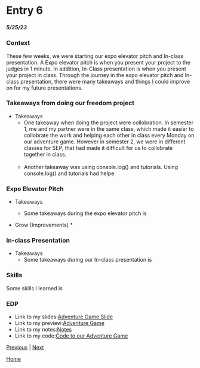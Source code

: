 # Entry 6
##### 5/25/23

### Context 
These few weeks, we were starting our expo elevator pitch and In-class presentation. A Expo elevator pitch is when you present your project to the judges in 1 minute. In addition, In-Class presentation is when you present your project in class. Through the journey in the expo elevator pitch and In-class presentation, there were many takeaways and things I could improve on for my future presentations. 

### Takeaways from doing our freedom project
* Takeaways
    * One takeaway when doing the project were collobration. In semester 1, me and my partner were in the same class, which made it easier to collobrate the work and helping each other in class every Monday on our adventure game. However in semester 2, we were in different classes for SEP, that had made it difficult for us to collobrate together in class. 
<br></br>
    * Another takeaway was using console.log() and tutorials. Using console.log() and tutorials had helpe

### Expo Elevator Pitch 
* Takeaways 
    * Some takeaways during the expo elevator pitch is 

* Grow (Improvements) 
    * 


### In-class Presentation 
* Takeaways 
    * Some takeaways during our In-class presentation is 
### Skills 
Some skills I learned is 

### EDP 


* Link to my slides:[Adventure Game Slide]()
* Link to my preview:[Adventure Game]()
* Link to my notes:[Notes]() 
* Link to my code:[Code to our Adventure Game]() 


[Previous](entry05.md) | [Next](entry07.md)

[Home](../README.md)